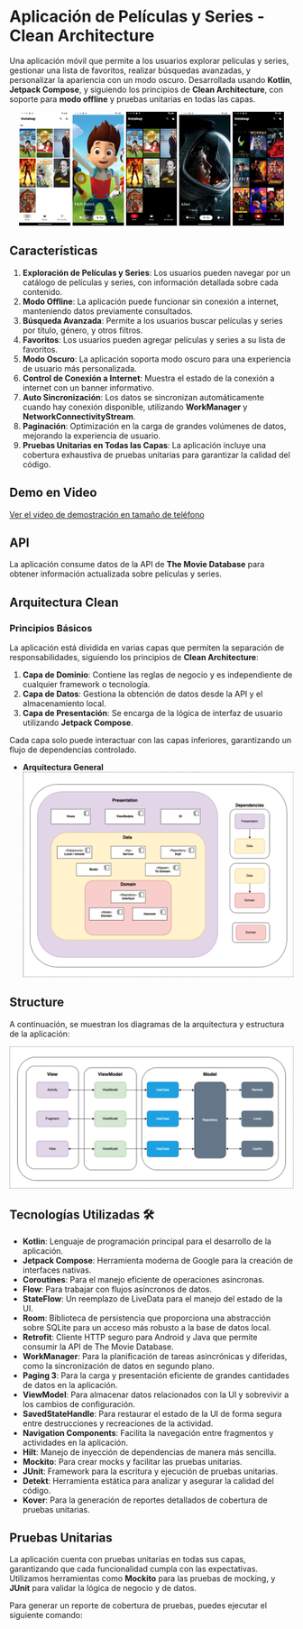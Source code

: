 # Aplicación de Películas y Series - Clean Architecture

Una aplicación móvil que permite a los usuarios explorar películas y series, gestionar una lista de favoritos, realizar búsquedas avanzadas, y personalizar la apariencia con un modo oscuro. Desarrollada usando **Kotlin**, **Jetpack Compose**, y siguiendo los principios de **Clean Architecture**, con soporte para **modo offline** y pruebas unitarias en todas las capas.

<!-- Capturas de pantalla -->
<p align="center">
  <img src="images/light_mode_list_series.png" alt="Captura 1" width="18%">
  <img src="images/light_mode_serie_detail.png" alt="Captura 2" width="18%">
  <img src="images/dark_mode_list_series.png" alt="Captura 3" width="18%">
  <img src="images/light_mode_movie_detail.png" alt="Captura 4" width="18%">
  <img src="images/dark_mode_list_movie.png" alt="Captura 5" width="18%">
</p>

## Características

1. **Exploración de Películas y Series**: Los usuarios pueden navegar por un catálogo de películas y series, con información detallada sobre cada contenido.
2. **Modo Offline**: La aplicación puede funcionar sin conexión a internet, manteniendo datos previamente consultados.
3. **Búsqueda Avanzada**: Permite a los usuarios buscar películas y series por título, género, y otros filtros.
4. **Favoritos**: Los usuarios pueden agregar películas y series a su lista de favoritos.
5. **Modo Oscuro**: La aplicación soporta modo oscuro para una experiencia de usuario más personalizada.
6. **Control de Conexión a Internet**: Muestra el estado de la conexión a internet con un banner informativo.
7. **Auto Sincronización**: Los datos se sincronizan automáticamente cuando hay conexión disponible, utilizando **WorkManager** y **NetworkConnectivityStream**.
8. **Paginación**: Optimización en la carga de grandes volúmenes de datos, mejorando la experiencia de usuario.
9. **Pruebas Unitarias en Todas las Capas**: La aplicación incluye una cobertura exhaustiva de pruebas unitarias para garantizar la calidad del código.
## Demo en Video

[Ver el video de demostración en tamaño de teléfono](https://drive.google.com/file/d/13Yx2PPatEKruO9tTK_yTSZ86hq4N-BNt/view?usp=sharing)


## API

La aplicación consume datos de la API de **The Movie Database** para obtener información actualizada sobre películas y series.

## Arquitectura Clean

### Principios Básicos

La aplicación está dividida en varias capas que permiten la separación de responsabilidades, siguiendo los principios de **Clean Architecture**:

1. **Capa de Dominio**: Contiene las reglas de negocio y es independiente de cualquier framework o tecnología.
2. **Capa de Datos**: Gestiona la obtención de datos desde la API y el almacenamiento local.
3. **Capa de Presentación**: Se encarga de la lógica de interfaz de usuario utilizando **Jetpack Compose**.

Cada capa solo puede interactuar con las capas inferiores, garantizando un flujo de dependencias controlado.
- **Arquitectura General**
  ![Clean Architecture](images/clean_diagram.drawio.png)

## Structure

A continuación, se muestran los diagramas de la arquitectura y estructura de la aplicación:

![Diagrama Arquitectura](images/structure.png)

## Tecnologías Utilizadas 🛠

- **Kotlin**: Lenguaje de programación principal para el desarrollo de la aplicación.
- **Jetpack Compose**: Herramienta moderna de Google para la creación de interfaces nativas.
- **Coroutines**: Para el manejo eficiente de operaciones asíncronas.
- **Flow**: Para trabajar con flujos asíncronos de datos.
- **StateFlow**: Un reemplazo de LiveData para el manejo del estado de la UI.
- **Room**: Biblioteca de persistencia que proporciona una abstracción sobre SQLite para un acceso más robusto a la base de datos local.
- **Retrofit**: Cliente HTTP seguro para Android y Java que permite consumir la API de The Movie Database.
- **WorkManager**: Para la planificación de tareas asincrónicas y diferidas, como la sincronización de datos en segundo plano.
- **Paging 3**: Para la carga y presentación eficiente de grandes cantidades de datos en la aplicación.
- **ViewModel**: Para almacenar datos relacionados con la UI y sobrevivir a los cambios de configuración.
- **SavedStateHandle**: Para restaurar el estado de la UI de forma segura entre destrucciones y recreaciones de la actividad.
- **Navigation Components**: Facilita la navegación entre fragmentos y actividades en la aplicación.
- **Hilt**: Manejo de inyección de dependencias de manera más sencilla.
- **Mockito**: Para crear mocks y facilitar las pruebas unitarias.
- **JUnit**: Framework para la escritura y ejecución de pruebas unitarias.
- **Detekt**: Herramienta estática para analizar y asegurar la calidad del código.
- **Kover**: Para la generación de reportes detallados de cobertura de pruebas unitarias.

## Pruebas Unitarias

La aplicación cuenta con pruebas unitarias en todas sus capas, garantizando que cada funcionalidad cumpla con las expectativas. Utilizamos herramientas como **Mockito** para las pruebas de mocking, y **JUnit** para validar la lógica de negocio y de datos.

Para generar un reporte de cobertura de pruebas, puedes ejecutar el siguiente comando:

